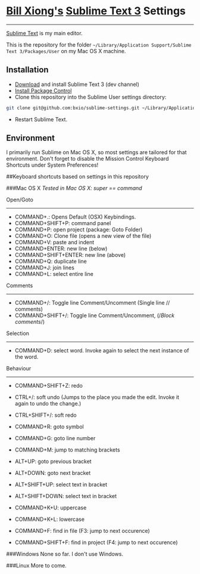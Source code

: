 # [Bill Xiong's](http://billxiong.com) [Sublime Text 3](http://www.sublimetext.com/3) Settings
---------------------

[Sublime Text](http://www.sublimetext.com/) is my main editor.

This is the repository for the folder `~/Library/Application Support/Sublime Text 3/Packages/User` on my Mac OS X machine.

## Installation
* [Download][1] and install Sublime Text 3 (dev channel)
* [Install Package Control][2]
* Clone this repository into the Sublime User settings directory:

```sh
git clone git@github.com:bxio/sublime-settings.git ~/Library/Application Support/Sublime Text 3/Packages/User
```

* Restart Sublime Text.

## Environment
I primarily run Sublime on Mac OS X, so most settings are
tailored for that environment. Don't forget to disable the Mission Control Keyboard Shortcuts under System Preferences!

##Keyboard shortcuts based on settings in this repository

###Mac OS X
*Tested in Mac OS X: super == command*

Open/Goto
_________
- COMMAND+.: Opens Default (OSX) Keybindings.
- COMMAND+SHIFT+P: command panel
- COMMAND+P: open project (package: Goto Folder)
- COMMAND+O: Clone file (opens a new view of the file)
- COMMAND+V: paste and indent
- COMMAND+ENTER: new line (below)
- COMMAND+SHIFT+ENTER: new line (above)
- COMMAND+Q: duplicate line
- COMMAND+J: join lines
- COMMAND+L: select entire line

Comments
_________
- COMMAND+/: Toggle line Comment/Uncomment (Single line // comments)
- COMMAND+SHIFT+/: Toggle line Comment/Uncomment, (/*Block comments*/)

Selection
_________
- COMMAND+D: select word. Invoke again to select the next instance of the word.

Behaviour
_________
- COMMAND+SHIFT+Z: redo

- CTRL+/: soft undo (Jumps to the place you made the edit. Invoke it again to undo the change.)
- CTRL+SHIFT+/: soft redo

- COMMAND+R: goto symbol
- COMMAND+G: goto line number
- COMMAND+M: jump to matching brackets

- ALT+UP: goto previous bracket
- ALT+DOWN: goto next bracket
- ALT+SHIFT+UP: select text in bracket
- ALT+SHIFT+DOWN: select text in bracket

- COMMAND+K+U: uppercase
- COMMAND+K+L: lowercase

- COMMAND+F: find in file (F3: jump to next occurence)
- COMMAND+SHIFT+F: find in project (F4: jump to next occurence)

###Windows
None so far. I don't use Windows.

###Linux
More to come.

[1]: http://www.sublimetext.com/dev "Sublimte Text 3 - Dev Builds"
[2]: http://wbond.net/sublime_packages/package_control/installation "Package Control Installation"

